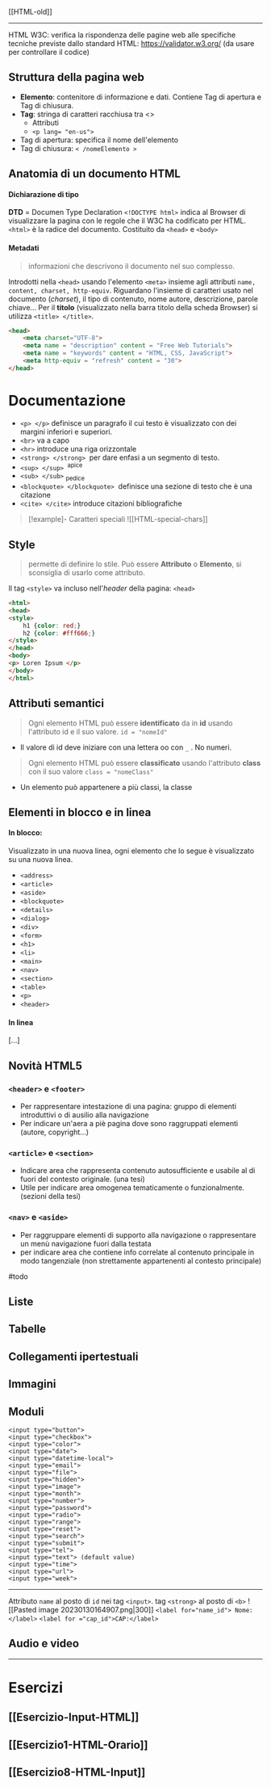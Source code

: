 [[HTML-old]]

---

HTML W3C: verifica la rispondenza delle pagine web alle specifiche tecniche previste dallo standard HTML:  https://validator.w3.org/ (da usare per controllare il codice)

## Struttura della pagina web
- **Elemento**: contenitore di informazione  e dati. Contiene Tag di apertura e Tag di chiusura. 
- **Tag**: stringa di caratteri racchiusa tra <>
	- Attributi
	- `<p lang= "en-us">` 
- Tag di apertura: specifica il nome dell'elemento 
- Tag di chiusura: `< /nomeElemento >`

## Anatomia di un documento HTML 
#### Dichiarazione di tipo
**DTD** = Documen Type Declaration
`<!DOCTYPE html>` indica al Browser di visualizzare la pagina con le regole che il W3C ha codificato per HTML. 
`<html>` è la radice del documento. Costituito da `<head>` e `<body>` 
#### Metadati
> informazioni che descrivono il documento nel suo complesso.

Introdotti nella `<head>` usando l'elemento `<meta>` insieme agli attributi `name, content, charset, http-equiv`. Riguardano l'insieme di caratteri usato nel documento (*charset*), il tipo di contenuto, nome autore, descrizione, parole chiave...
Per il **titolo** (visualizzato nella barra titolo della scheda Browser) si utilizza `<title> </title>`.

```html
<head> 
	<meta charset="UTF-8">
	<meta name = "description" content = "Free Web Tutorials">
	<meta name = "keywords" content = "HTML, CSS, JavaScript">
	<meta http-equiv = "refresh" content = "30">
</head>
```

# Documentazione

- `<p> </p>` definisce un paragrafo il cui testo è visualizzato con dei margini inferiori e superiori. 
- `<br>` va a capo
- `<hr>` introduce una riga orizzontale
- `<strong> </strong>`  per dare enfasi a un segmento di testo. 
- `<sup> </sup>` <sup> apice </sup> 
- `<sub> </sub>` <sub> pedice </sub> 
- `<blockquote> </blockquote>`  definisce una sezione di testo che è una citazione
- `<cite> </cite>` introduce citazioni bibliografiche 

>[!example]- Caratteri speciali 
> ![[HTML-special-chars]]


## Style 
> permette di definire lo stile. Può essere **Attributo** o **Elemento**, si sconsiglia di usarlo come attributo. 

Il tag `<style>` va incluso nell'*header* della pagina: `<head>`
```html
<html>
<head> 
<style>
	h1 {color: red;}
	h2 {color: #fff666;}
</style> 
</head>
<body>
<p> Loren Ipsum </p> 
</body>
</html>
```


## Attributi semantici
> Ogni elemento HTML può essere **identificato** da in **id** usando l'attributo id e il suo valore.  `id = "nomeId"`
- Il valore di id deve iniziare con una lettera oo con `_` . No numeri. 
> Ogni elemento HTML può essere **classificato** usando l'attributo **class** con il suo valore `class = "nomeClass"`
- Un elemento può appartenere a più classi, la classe 

## Elementi in blocco e in linea
#### In blocco:
Visualizzato in una nuova linea, ogni elemento che lo segue è visualizzato su una nuova linea. 
- `<address>` 
- `<article>` 
-  `<aside>`
- `<blockquote>` 
- `<details>` 
- `<dialog>`
- `<div>` 
- `<form>` 
- `<h1>` 
- `<li>` 
- `<main>`
- `<nav>`
- `<section>`
- `<table>`
- `<p>`
- `<header>`
#### In linea 
[...]

## Novità HTML5

### `<header>` e `<footer>`
- Per rappresentare intestazione di una pagina: gruppo di elementi introduttivi o di ausilio alla navigazione
- Per indicare un'aera a piè pagina dove sono raggruppati elementi (autore, copyright...)
### `<article>`  e `<section>` 
- Indicare area che rappresenta contenuto autosufficiente e usabile al di fuori del contesto originale. (una tesi)
- Utile per indicare area omogenea tematicamente o funzionalmente. (sezioni della tesi)
### `<nav>` e `<aside>`
- Per raggruppare elementi di supporto alla navigazione o rappresentare un menù navigazione fuori dalla testata
- per indicare area che contiene info correlate al contenuto principale in modo tangenziale (non strettamente appartenenti al contesto principale)


#todo 
## Liste
## Tabelle
## Collegamenti ipertestuali
## Immagini
## Moduli

    <input type="button">
    <input type="checkbox">
    <input type="color">
    <input type="date">
    <input type="datetime-local">
    <input type="email">
    <input type="file">
    <input type="hidden">
    <input type="image">
    <input type="month">
    <input type="number">
    <input type="password">
    <input type="radio">
    <input type="range">
    <input type="reset">
    <input type="search">
    <input type="submit">
    <input type="tel">
    <input type="text"> (default value)
    <input type="time">
    <input type="url">
    <input type="week">

---

Attributo `name` al posto di `id` nei tag `<input>`.
tag `<strong>` al posto di `<b>`
![[Pasted image 20230130164907.png|300]]
`<label for="name_id"> Nome: </label>`
`<label for ="cap_id">CAP:</label>` 






## Audio e video


----

# Esercizi 

[[Esercizio-Input-HTML]]
---
[[Esercizio1-HTML-Orario]]
---
[[Esercizio8-HTML-Input]]
---